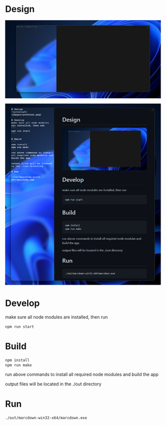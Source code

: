 # Design
![preview1](images/preview1.png)

![preview3](images/preview3.png)

# Develop
make sure all node modules are installed, then run
```
npm run start
```

# Build
```
npm install
npm run make
```
run above commands to install all required node modules and build the app

output files will be located in the ./out directory

# Run
```
./out/marcdown-win32-x64/marcdown.exe
```
